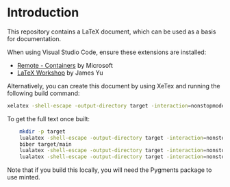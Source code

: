 # Introduction

This repository contains a LaTeX document, which can be used as a basis for documentation.

When using Visual Studio Code, ensure these extensions are installed:

* [Remote - Containers](https://code.visualstudio.com/docs/remote/containers) by Microsoft
* [LaTeX Workshop](https://github.com/James-Yu/LaTeX-Workshop) by James Yu

Alternatively, you can create this document by using XeTex and running the following build command:

```bash
xelatex -shell-escape -output-directory target -interaction=nonstopmode main.tex
```

To get the full text once built:
```bash
	mkdir -p target
	lualatex -shell-escape -output-directory target -interaction=nonstopmode main.tex
	biber target/main
	lualatex -shell-escape -output-directory target -interaction=nonstopmode main.tex
	lualatex -shell-escape -output-directory target -interaction=nonstopmode main.tex
```

Note that if you build this locally, you will need the Pygments package to use minted. 
